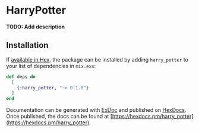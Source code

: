 # HarryPotter

**TODO: Add description**

## Installation

If [available in Hex](https://hex.pm/docs/publish), the package can be installed
by adding `harry_potter` to your list of dependencies in `mix.exs`:

```elixir
def deps do
  [
    {:harry_potter, "~> 0.1.0"}
  ]
end
```

Documentation can be generated with [ExDoc](https://github.com/elixir-lang/ex_doc)
and published on [HexDocs](https://hexdocs.pm). Once published, the docs can
be found at [https://hexdocs.pm/harry_potter](https://hexdocs.pm/harry_potter).

